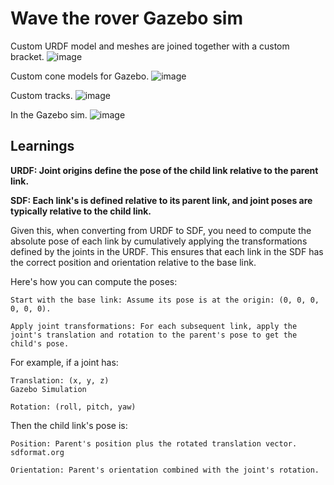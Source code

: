 # Wave the rover Gazebo sim

Custom URDF model and meshes are joined together with a custom bracket.
![image](https://github.com/user-attachments/assets/01cf3c9a-658a-4724-bf2d-76539e4d5b57)

Custom cone models for Gazebo.
![image](https://github.com/user-attachments/assets/640433f0-93a7-4d19-92df-2fe1d83b8f02)

Custom tracks.
![image](https://github.com/user-attachments/assets/383d5c66-a3c4-49bc-ad41-f0b44ab5fc89)

In the Gazebo sim.
![image](https://github.com/user-attachments/assets/c1a38ed7-a634-4eed-9590-a49b017c90d2)

## Learnings
**URDF: Joint origins define the pose of the child link relative to the parent link.**

**SDF: Each link's <pose> is defined relative to its parent link, and joint poses are typically relative to the child link.**

Given this, when converting from URDF to SDF, you need to compute the absolute pose of each link by cumulatively applying the transformations defined by the joints in the URDF. This ensures that each link in the SDF has the correct position and orientation relative to the base link.

Here's how you can compute the poses:

    Start with the base link: Assume its pose is at the origin: (0, 0, 0, 0, 0, 0).

    Apply joint transformations: For each subsequent link, apply the joint's translation and rotation to the parent's pose to get the child's pose.

For example, if a joint has:

    Translation: (x, y, z)
    Gazebo Simulation

    Rotation: (roll, pitch, yaw)

Then the child link's pose is:

    Position: Parent's position plus the rotated translation vector.
    sdformat.org

    Orientation: Parent's orientation combined with the joint's rotation.

